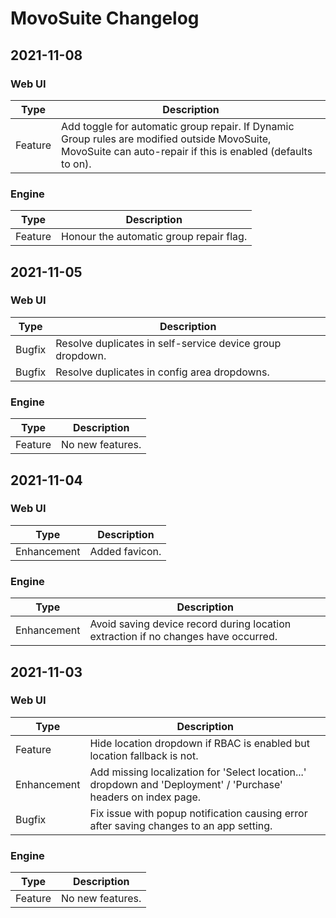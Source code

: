 # MovoSuite Changelog

## 2021-11-08

### Web UI

| Type			| Description		|
|---------------|-------------------|
| Feature		| Add toggle for automatic group repair. If Dynamic Group rules are modified outside MovoSuite, MovoSuite can auto-repair if this is enabled (defaults to on).	|

### Engine

| Type			| Description		|
|---------------|-------------------|
| Feature		| Honour the automatic group repair flag.	|

## 2021-11-05

### Web UI

| Type			| Description		|
|---------------|-------------------|
| Bugfix		| Resolve duplicates in self-service device group dropdown.	|
| Bugfix		| Resolve duplicates in config area dropdowns.	|

### Engine

| Type			| Description		|
|---------------|-------------------|
| Feature		| No new features.	|

## 2021-11-04

### Web UI

| Type			| Description		|
|---------------|-------------------|
| Enhancement	| Added favicon.	|

### Engine

| Type			| Description		|
|---------------|-------------------|
| Enhancement	| Avoid saving device record during location extraction if no changes have occurred.	|

## 2021-11-03

### Web UI

| Type			| Description		|
|---------------|-------------------|
| Feature		| Hide location dropdown if RBAC is enabled but location fallback is not.	|
| Enhancement	| Add missing localization for 'Select location...' dropdown and 'Deployment' / 'Purchase' headers on index page.	|
| Bugfix		| Fix issue with popup notification causing error after saving changes to an app setting.	|

### Engine

| Type			| Description		|
|---------------|-------------------|
| Feature		| No new features.	|